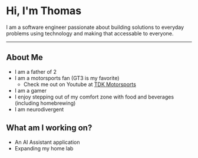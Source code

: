 # Hi, I'm Thomas

I am a software engineer passionate about building solutions to everyday problems using technology and making that accessable to everyone.

---
## About Me

- I am a father of 2
- I am a motorsports fan (GT3 is my favorite)
  - Check me out on Youtube at [TDK Motorsports](https://www.youtube.com/@tdk_motorsports3064)
- I am a gamer
- I enjoy stepping out of my comfort zone with food and beverages (including homebrewing)
- I am neurodivergent


## What am I working on?

- An AI Assistant application
- Expanding my home lab

<!--
**tkottke90/tkottke90** is a ✨ _special_ ✨ repository because its `README.md` (this file) appears on your GitHub profile.

Here are some ideas to get you started:

- 🔭 I’m currently working on ...
- 🌱 I’m currently learning ...
- 👯 I’m looking to collaborate on ...
- 🤔 I’m looking for help with ...
- 💬 Ask me about ...
- 📫 How to reach me: ...
- 😄 Pronouns: ...
- ⚡ Fun fact: ...
-->
